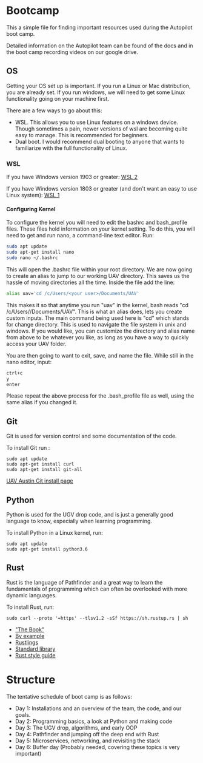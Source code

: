# Bootcamp

This a simple file for finding important resources used during the Autopilot boot camp.

Detailed information on the Autopilot team can be found of the docs and in the boot camp recording videos on our google drive.

## OS
Getting your OS set up is important. If you run a Linux or Mac distribution, you are already set. If you run windows, we will need to get some Linux functionality going on your machine first.

There are a few ways to go about this:

- WSL. This allows you to use Linux features on a windows device. Though sometimes a pain, newer versions of wsl are becoming quite easy to manage. This is recommended for beginners.
- Dual boot. I would recommend dual booting to anyone that wants to familiarize with the full functionality of Linux.

### WSL
If you have Windows version 1903 or greater: [WSL 2](https://www.omgubuntu.co.uk/how-to-install-wsl2-on-windows-10)

If you have Windows version 1803 or greater (and don't want an easy to use Linux system): [WSL 1](http://docs.uavaustin.org/guides/installation/getting-started/windows.html)

#### Configuring Kernel

To configure the kernel you will need to edit the bashrc and bash_profile files. These files hold information on your kernel setting. To do this, you will need to get and run nano, a command-line text editor. Run:

```bash
sudo apt update
sudo apt-get install nano
sudo nano ~/.bashrc
```

This will open the .bashrc file within your root directory. We are now going to create an alias to jump to our working UAV directory. This saves us the hassle of moving directories all the time. Inside the file add the line:

```bash
alias uav='cd /c/Users/<your user>/Documents/UAV'
```

This makes it so that anytime you run "uav" in the kernel, bash reads "cd /c/Users/<your user>/Documents/UAV". This is what an alias does, lets you create custom inputs. The main command being used here is "cd" which stands for change directory. This is used to navigate the file system in unix and windows. If you would like, you can customize the directory and alias name from above to be whatever you like, as long as you have a way to quickly access your UAV folder.

You are then going to want to exit, save, and name the file. While still in the nano editor, input:

```bash
ctrl+c
y
enter
```

Please repeat the above process for the .bash_profile file as well, using the same alias if you changed it.

## Git
Git is used for version control and some documentation of the code.

To install Git run :


```shell
sudo apt update
sudo apt-get install curl
sudo apt-get install git-all
```


[UAV Austin Git install page](http://docs.uavaustin.org/guides/installation/git/index.html)

## Python
Python is used for the UGV drop code, and is just a generally good language to
know, especially when learning programming.

To install Python in a Linux kernel, run:

```shell
sudo apt update
sudo apt-get install python3.6
```

## Rust
Rust is the language of Pathfinder and a great way to learn the fundamentals of programming which can often be overlooked with more dynamic languages.

To install Rust, run:

```shell
sudo curl --proto '=https' --tlsv1.2 -sSf https://sh.rustup.rs | sh
```

- ["The Book"](https://doc.rust-lang.org/book/)
- [By example](https://doc.rust-lang.org/stable/rust-by-example/index.html)
- [Rustlings](https://github.com/rust-lang/rustlings/)
- [Standard library](https://doc.rust-lang.org/std/index.html)
- [Rust style guide](https://doc.rust-lang.org/1.0.0/style/style/naming/README.html)

# Structure
The tentative schedule of boot camp is as follows:

- Day 1: Installations and an overview of the team, the code, and our goals.
- Day 2: Programming basics, a look at Python and making code
- Day 3: The UGV drop, algorithms, and early OOP
- Day 4: Pathfinder and jumping off the deep end with Rust
- Day 5: Microservices, networking, and revisiting the stack
- Day 6: Buffer day (Probably needed, covering these topics is very important)
